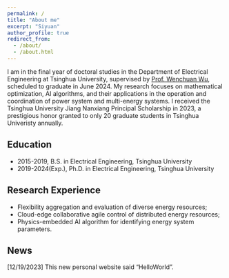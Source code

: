```yaml
---
permalink: /
title: "About me"
excerpt: "Siyuan"
author_profile: true
redirect_from: 
  - /about/
  - /about.html
---
```

I am in the final year of doctoral studies in the Department of Electrical Engineering at Tsinghua University, supervised by [Prof. Wenchuan Wu](https://www.eea.tsinghua.edu.cn/en/faculties/wuwench.htm), scheduled to graduate in June 2024. My research focuses on mathematical optimization, AI algorithms, and their applications in the operation and coordination of power system and multi-energy systems. 
I received the Tsinghua University Jiang Nanxiang Principal Scholarship in 2023, a prestigious honor granted to only 20 graduate students in Tsinghua Univeristy annually.

## Education
* 2015-2019, B.S. in Electrical Engineering, Tsinghua University
* 2019-2024(Exp.), Ph.D. in Electrical Engineering, Tsinghua University

## Research Experience
* Flexibility aggregation and evaluation of diverse energy resources;
* Cloud-edge collaborative agile control of distributed energy resources;
* Physics-embedded AI algorithm for identifying energy system parameters.

## News
[12/19/2023] This new personal website said “HelloWorld”.




